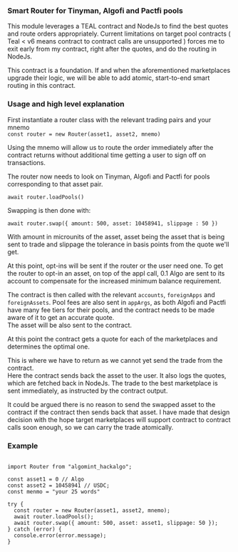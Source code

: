 ### Smart Router for Tinyman, Algofi and Pactfi pools

This module leverages a TEAL contract and NodeJs to find the best quotes and route orders appropriately.
Current limitations on target pool contracts ( Teal < v6 means contract to contract calls are unsupported ) forces me to exit early from my contract, right after the quotes, and do the routing in NodeJs.

This contract is a foundation. If and when the aforementioned marketplaces upgrade their logic, we will be able to add atomic, start-to-end smart routing in this contract.

### Usage and high level explanation

First instantiate a router class with the relevant trading pairs and your mnemo  
`const router = new Router(asset1, asset2, mnemo)`

Using the mnemo will allow us to route the order immediately after the contract returns without additional time getting a user to sign off on transactions.

The router now needs to look on Tinyman, Algofi and Pactfi for pools corresponding to that asset pair.

`await router.loadPools()`

Swapping is then done with:

`await router.swap({ amount: 500, asset: 10458941, slippage : 50 })`

With amount in microunits of the asset, asset being the asset that is being sent to trade and slippage the tolerance in basis points from the quote we'll get.

At this point, opt-ins will be sent if the router or the user need one. To get the router to opt-in an asset, on top of the appl call, 0.1 Algo are sent to its account to compensate for the increased minimum balance requirement.

The contract is then called with the relevant `accounts`, `foreignApps` and `foreignAssets`. Pool fees are also sent in `appArgs`, as both Algofi and Pactfi have many fee tiers for their pools, and the contract needs to be made aware of it to get an accurate quote.  
The asset will be also sent to the contract.

At this point the contract gets a quote for each of the marketplaces and determines the optimal one.

This is where we have to return as we cannot yet send the trade from the contract.  
Here the contract sends back the asset to the user. It also logs the quotes, which are fetched back in NodeJs. The trade to the best marketplace is sent immediately, as instructed by the contract output.

It could be argued there is no reason to send the swapped asset to the contract if the contract then sends back that asset. I have made that design decision with the hope target marketplaces will support contract to contract calls soon enough, so we can carry the trade atomically.

### Example

```

import Router from "algomint_hackalgo";

const asset1 = 0 // Algo
const asset2 = 10458941 // USDC;
const menmo = "your 25 words"

try {
  const router = new Router(asset1, asset2, mnemo);
  await router.loadPools();
  await router.swap({ amount: 500, asset: asset1, slippage: 50 });
} catch (error) {
  console.error(error.message);
}

```
